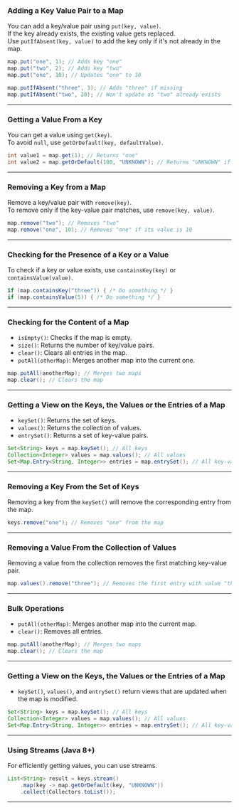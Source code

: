 ### Adding a Key Value Pair to a Map  
You can add a key/value pair using `put(key, value)`.  
If the key already exists, the existing value gets replaced.  
Use `putIfAbsent(key, value)` to add the key only if it's not already in the map.  
```java
map.put("one", 1); // Adds key "one"
map.put("two", 2); // Adds key "two"
map.put("one", 10); // Updates "one" to 10

map.putIfAbsent("three", 3); // Adds "three" if missing
map.putIfAbsent("two", 20); // Won't update as "two" already exists
```

---

### Getting a Value From a Key  
You can get a value using `get(key)`.  
To avoid `null`, use `getOrDefault(key, defaultValue)`.  
```java
int value1 = map.get(1); // Returns "one"
int value2 = map.getOrDefault(100, "UNKNOWN"); // Returns "UNKNOWN" if key 100 doesn’t exist
```

---

### Removing a Key from a Map  
Remove a key/value pair with `remove(key)`.  
To remove only if the key-value pair matches, use `remove(key, value)`.  
```java
map.remove("two"); // Removes "two"
map.remove("one", 10); // Removes "one" if its value is 10
```

---

### Checking for the Presence of a Key or a Value  
To check if a key or value exists, use `containsKey(key)` or `containsValue(value)`.  
```java
if (map.containsKey("three")) { /* Do something */ }
if (map.containsValue(5)) { /* Do something */ }
```

---

### Checking for the Content of a Map  
- `isEmpty()`: Checks if the map is empty.  
- `size()`: Returns the number of key/value pairs.  
- `clear()`: Clears all entries in the map.  
- `putAll(otherMap)`: Merges another map into the current one.  
```java
map.putAll(anotherMap); // Merges two maps
map.clear(); // Clears the map
```

---

### Getting a View on the Keys, the Values or the Entries of a Map  
- `keySet()`: Returns the set of keys.  
- `values()`: Returns the collection of values.  
- `entrySet()`: Returns a set of key-value pairs.  
```java
Set<String> keys = map.keySet(); // All keys
Collection<Integer> values = map.values(); // All values
Set<Map.Entry<String, Integer>> entries = map.entrySet(); // All key-value pairs
```

---

### Removing a Key From the Set of Keys  
Removing a key from the `keySet()` will remove the corresponding entry from the map.  
```java
keys.remove("one"); // Removes "one" from the map
```

---

### Removing a Value From the Collection of Values  
Removing a value from the collection removes the first matching key-value pair.  
```java
map.values().remove("three"); // Removes the first entry with value "three"
```

---

### Bulk Operations  
- `putAll(otherMap)`: Merges another map into the current map.  
- `clear()`: Removes all entries.  
```java
map.putAll(anotherMap); // Merges two maps
map.clear(); // Clears the map
```

---

### Getting a View on the Keys, the Values or the Entries of a Map  
- `keySet()`, `values()`, and `entrySet()` return views that are updated when the map is modified.  
```java
Set<String> keys = map.keySet(); // All keys
Collection<Integer> values = map.values(); // All values
Set<Map.Entry<String, Integer>> entries = map.entrySet(); // All key-value pairs
```

---

### Using Streams (Java 8+)  
For efficiently getting values, you can use streams.  
```java
List<String> result = keys.stream()
    .map(key -> map.getOrDefault(key, "UNKNOWN"))
    .collect(Collectors.toList());
```

---
